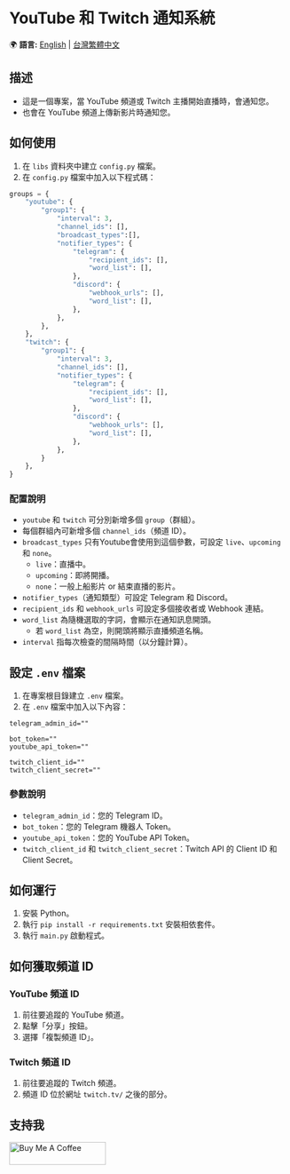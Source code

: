 # YouTube 和 Twitch 通知系統

🌍 **語言:** [English](README.md) | [台灣繁體中文](README.zh-TW.md)

## 描述

- 這是一個專案，當 YouTube 頻道或 Twitch 主播開始直播時，會通知您。  
- 也會在 YouTube 頻道上傳新影片時通知您。  

## 如何使用

1. 在 `libs` 資料夾中建立 `config.py` 檔案。  
2. 在 `config.py` 檔案中加入以下程式碼：  

```python
groups = {
    "youtube": {
        "group1": {
            "interval": 3,
            "channel_ids": [],
            "broadcast_types":[],
            "notifier_types": {
                "telegram": {
                    "recipient_ids": [],
                    "word_list": [],
                },
                "discord": {
                    "webhook_urls": [],
                    "word_list": [],
                },
            },
        },
    },
    "twitch": {
        "group1": {
            "interval": 3,
            "channel_ids": [],
            "notifier_types": {
                "telegram": {
                    "recipient_ids": [],
                    "word_list": [],
                },
                "discord": {
                    "webhook_urls": [],
                    "word_list": [],
                },
            },
        }
    },
}
```

### 配置說明

- `youtube` 和 `twitch` 可分別新增多個 `group`（群組）。  
- 每個群組內可新增多個 `channel_ids`（頻道 ID）。  
- `broadcast_types` 只有Youtube會使用到這個參數，可設定 `live`、`upcoming` 和 `none`。  
  - `live`：直播中。  
  - `upcoming`：即將開播。  
  - `none`：一般上船影片 or 結束直播的影片。
- `notifier_types`（通知類型）可設定 Telegram 和 Discord。  
- `recipient_ids` 和 `webhook_urls` 可設定多個接收者或 Webhook 連結。  
- `word_list` 為隨機選取的字詞，會顯示在通知訊息開頭。  
  - 若 `word_list` 為空，則開頭將顯示直播頻道名稱。  
- `interval` 指每次檢查的間隔時間（以分鐘計算）。  

## 設定 `.env` 檔案

1. 在專案根目錄建立 `.env` 檔案。  
2. 在 `.env` 檔案中加入以下內容：  

```env
telegram_admin_id=""

bot_token=""
youtube_api_token=""

twitch_client_id=""
twitch_client_secret=""
```

### 參數說明

- `telegram_admin_id`：您的 Telegram ID。  
- `bot_token`：您的 Telegram 機器人 Token。  
- `youtube_api_token`：您的 YouTube API Token。  
- `twitch_client_id` 和 `twitch_client_secret`：Twitch API 的 Client ID 和 Client Secret。  

## 如何運行

1. 安裝 Python。  
2. 執行 `pip install -r requirements.txt` 安裝相依套件。  
3. 執行 `main.py` 啟動程式。  

## 如何獲取頻道 ID

### YouTube 頻道 ID

1. 前往要追蹤的 YouTube 頻道。  
2. 點擊「分享」按鈕。  
3. 選擇「複製頻道 ID」。  

### Twitch 頻道 ID

1. 前往要追蹤的 Twitch 頻道。  
2. 頻道 ID 位於網址 `twitch.tv/` 之後的部分。  

## 支持我

<a href="https://www.buymeacoffee.com/hungliang" target="_blank"><img src="https://cdn.buymeacoffee.com/buttons/default-orange.png" alt="Buy Me A Coffee" height="41" width="174"></a>
